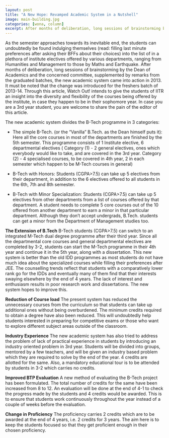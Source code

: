 ```yaml
---
layout: post
title: "A New Hope: Revamped Academic System in a Nutshell"
image: main-building.jpg
categories: [wona, column]
excerpt: After months of deliberation, long sessions of brainstorming by the Dean of Academics and the concerned committee, supplemented by remarks from the graduated batches, the new academic system came into action in 2013.
---
```

As the semester approaches towards its inevitable end, the students can undoubtedly be found indulging themselves (read: filling last minute preferences after asking their BFFs about their choices) into the list of  in a plethora of institute electives offered by various departments, ranging from Humanities and Management to those by Maths and Earthquake. After months of deliberation, long sessions of brainstorming by the Dean of Academics and the concerned committee, supplemented by remarks from the graduated batches, the new academic system came into action in 2013. It must be noted that the change was introduced for the freshers batch of 2013-14. Through this article, Watch Out! intends to give the students of IITR an insight into the diversity and flexibility of the courses being offered by the institute, in case they happen to be in their sophomore year. In case you are a 3rd year student, you are welcome to share the pain of the editor of this article. 

The new academic system divides the B-Tech programme in 3 categories:


*	The simple B-Tech. (or the “Vanilla” B.Tech. as the Dean himself puts it): Here all the core courses in most of the         	departments are finished by the 5th semester. This programme consists of 1 Institute elective, 6 departmental electives (		Category (1) - 2 general electives, ones which everybody would like to take, and are covered in the 3rd year. Category (2) 		- 4 specialised courses, to be covered in 4th year, 2 in each semester which happen to be M-Tech courses in general)


*   B-Tech with Honors: Students (CGPA>7.5) can take up 5 electives from their department, in addition to the 6 electives       	offered  to all students in the 6th, 7th and 8th semester.


*	B-Tech with Minor Specialization: Students (CGPA>7.5) can take up 5 electives from other departments from a list of courses 	offered by that department. 
	A student needs to complete 5 core courses out of the 10 offered from another department to earn a minor in that particular department. Although they don’t accept undergrads, B.Tech. students can get a minor from the Department of Management studies too.  

__The Extension of B.Tech__
B-Tech students (CGPA>7.5) can switch to an integrated M-Tech dual degree programme after their third year. Since all the departmental core courses and general departmental electives are completed by 3-2, students can start the M-Tech programme in their 4th year and continue it in the 5th year, along with a dissertation. This new system is better than the old IDD programmes as most students do not have much idea about the specialized courses while filling their preferences after JEE. The counselling trends reflect that students with a comparatively lower rank go for the IDDs and eventually many of them find that their interests swaying elsewhere by the end of 4 years. The lack of interest and enthusiasm results in poor research work and dissertations. The new system hopes to improve this. 

__Reduction of Course load__
The present system has reduced the unnecessary courses from the curriculum so that students can take up additional ones without being overburdened. The minimum credits required to obtain a degree have also been reduced. This will undoubtedly help students  interested in preparing for competitive exams or those who want to explore different subject areas outside of the classroom. 


__Industry Experience__
The new academic system has also tried to address the problem of lack of practical experience in students by introducing an industry oriented problem in 3rd year. Students will be divided into groups, mentored by a few teachers, and will be given an industry based problem which they are required to solve by the end of the year. 4 credits are allotted for the same. Also, a mandatory educational tour is to be attended by students in 3-2 which carries no credits.

__Improved BTP Evaluation__
A new method of evaluating the B-Tech project has been formulated. The total number of credits for the same have been increased from 8 to 12. An evaluation will be done at the end of 4-1 to check the progress made by the students and 4 credits would be awarded. This is to ensure that students work continuously throughout the year instead of a couple of weeks before the evaluation.

__Change in Proficiency__
The proficiency carries 2 credits which are to be awarded at the end of 4 years, i.e. 2 credits for 3 years. The aim here is to keep the students focused so that they get proficient enough in their chosen proficiency. 



